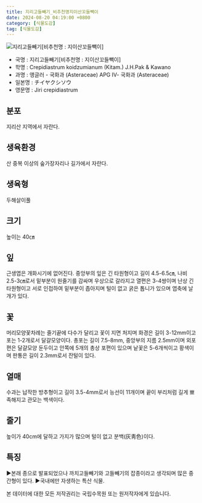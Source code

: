 ```yaml
---
title: 지리고들빼기_비추천명지이산꼬들빽이
date: 2024-08-20 04:19:00 +0800
category: [식물도감]
tag: [식물도감]
---
```




![지리고들빼기[비추천명 : 지이산꼬들빽이]](/fileUpload/plants/basic/Compositae/Crepidiastrum/2633/1_th2.JPG)
- 국명 : 지리고들빼기[비추천명 : 지이산꼬들빽이]
- 학명 : Crepidiastrum koidzumianum (Kitam.) J.H.Pak & Kawano
- 과명 : 앵글러 - 국화과 (Asteraceae) APG Ⅳ- 국화과 (Asteraceae)
- 일본명 : チイヤクシソウ
- 영문명 : Jiri crepidiastrum


## 분포
지리산 지역에서 자란다.
## 생육환경
산 중복 이상의 숲가장자리나 길가에서 자란다.
## 생육형
두해살이풀
## 크기
높이는 40㎝
## 잎
근생엽은 개화시기에 없어진다. 중앙부의 잎은 긴 타원형이고 길이 4.5-6.5㎝, 나비 2.5-3㎝로서 밑부분이 원줄기를 감싸며 우상으로 갈라지고 열편은 3-4쌍이며 난상 긴 타원형이고 서로 인접하여 밑부분이 좁아지며 털이 없고 굵은 톱니가 있으며 엽축에 날개가 있다.
## 꽃
머리모양꽃차례는 줄기끝에 다수가 달리고 꽃이 지면 처지며 화경은 길이 3-12mm이고 포는 1-2개로서 달걀모양이다. 총포는 길이 7.5-8mm, 중앙부의 지름 2.5mm이며 외포편은 달걀모양 둔두이고 안쪽에 5개의 총상 포편이 있으며 낱꽃은 5-6개씩이고 황색이며 판통은 길이 2.3mm로서 잔털이 있다.
## 열매
수과는 납작한 방추형이고 길이 3.5-4mm로서 능선이 11개이며 끝이 부리처럼 길게 뾰족해지고 관모는 백색이다.
## 줄기
높이가 40cm에 달하고 가지가 많으며 털이 없고 분백(灰靑色)이다.
## 특징
▶본래 종으로 발표되었으나 까치고들빼기와 고들빼기의 잡종이라고 생각되며 많은 중간형이 있다.▶국내에만 자생하는 특산 식물.






본 데이터에 대한 모든 저작권리는 국립수목원 또는 원저작자에게 있습니다.
